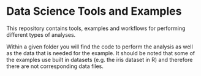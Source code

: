 # Data Science Tools and Examples

This repository contains tools, examples and workflows for performing different types of analyses.

Within a given folder you will find the code to perform the analysis as well as the data that is needed for the example. It should be noted that some of the examples use built in datasets (e.g. the iris dataset in R) and therefore there are not corresponding data files.
